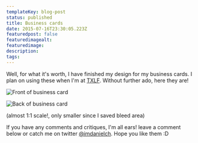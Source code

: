 ```yaml
---
templateKey: blog-post
status: published
title: Business cards
date: 2015-07-16T23:30:05.223Z
featuredpost: false
featuredimagealt:
featuredimage:
description:
tags:
---
```

Well, for what it's worth, I have finished my design for my business cards. I plan on using these when I'm at [TXLF](https://texaslinuxfest.org/). Without further ado, here they are!

![Front of business card](/content/images/2015/07/frontWeb.png)

![Back of business card](/content/images/2015/07/backWeb.png)

(almost 1:1 scale!, only smaller since I saved bleed area)

If you have any comments and critiques, I'm all ears! leave a comment below or catch me on twitter [@imdanielch](http://twitter.com/imdanielch). Hope you like them :D
